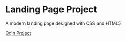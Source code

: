 # Landing Page Project
A modern landing page designed with CSS and HTML5

[Odin Project](https://www.theodinproject.com/lessons/foundations-landing-page)
